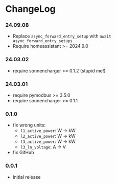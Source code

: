 # ChangeLog
### 24.09.08

+ Replace `async_forward_entry_setup` with `await async_forward_entry_setups`
+ Require homeassistant >= 2024.9.0

### 24.03.02

+ require sonnencharger >= 0.1.2 (stupid me!)

### 24.03.01

+ require pymodbus >= 3.5.0
+ require sonnencharger >= 0.1.1

### 0.1.0

+ fix wrong units:
    - `l1_active_power`: W -> kW
    - `l2_active_power`: W -> kW
    - `l3_active_power`: W -> kW
    - `l3_ln_voltage`:   A -> V
+ fix GitHub 

### 0.0.1

+ initial release
